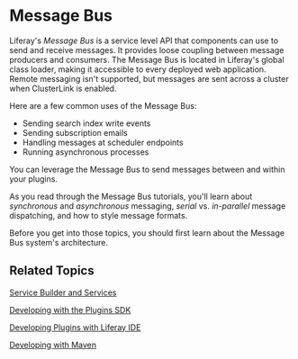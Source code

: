 # Message Bus [](id=using-liferays-message-bus)

Liferay's *Message Bus* is a service level API that components can use to send
and receive messages. It provides loose coupling between message producers and
consumers. The Message Bus is located in Liferay's global class loader, making
it accessible to every deployed web application. Remote messaging isn't
supported, but messages are sent across a cluster when ClusterLink is enabled. 

Here are a few common uses of the Message Bus:

- Sending search index write events
- Sending subscription emails
- Handling messages at scheduler endpoints
- Running asynchronous processes

You can leverage the Message Bus to send messages between and within your
plugins. 

As you read through the Message Bus tutorials, you'll learn about *synchronous*
and *asynchronous* messaging, *serial* vs. *in-parallel* message dispatching,
and how to style message formats. 

Before you get into those topics, you should first learn about the Message Bus 
system's architecture. 

## Related Topics [](id=related-topics)

[Service Builder and Services](/tutorials/-/knowledge_base/6-2/service-builder)

[Developing with the Plugins SDK](/tutorials/-/knowledge_base/6-2/plugins-sdk)

[Developing Plugins with Liferay IDE](/tutorials/-/knowledge_base/6-2/liferay-ide)

[Developing with Maven](/tutorials/-/knowledge_base/6-2/maven)
